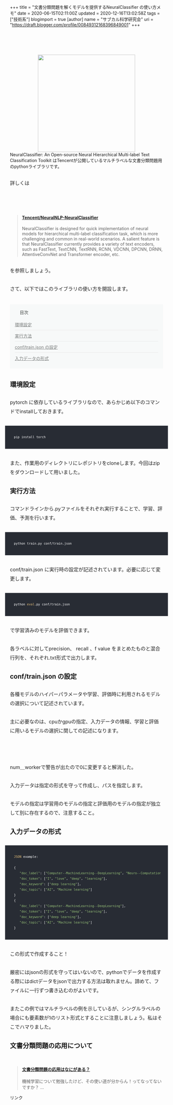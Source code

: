 +++
title = "文書分類問題を解くモデルを提供するNeuralClassifier の使い方メモ"
date = 2020-06-15T02:11:00Z
updated = 2020-12-16T13:02:58Z
tags = ["技術系"]
blogimport = true 
[author]
	name = "サブカル科学研究会"
	uri = "https://draft.blogger.com/profile/00849312168396849001"
+++

<p name="hjNiZ" style="-webkit-text-size-adjust: 100%; box-sizing: inherit; caret-color: rgb(34, 34, 34); color: #222222; font-size: 16px; line-height: 30px; margin: 30px 0px; padding: 0px;"><span style="box-sizing: inherit; font-weight: 700; margin: 0px; padding: 0px;"><br /></span></p><p name="hjNiZ" style="-webkit-text-size-adjust: 100%; box-sizing: inherit; caret-color: rgb(34, 34, 34); color: #222222; font-size: 16px; line-height: 30px; margin: 30px 0px; padding: 0px;"><span style="box-sizing: inherit; font-weight: 700; margin: 0px; padding: 0px;"></span></p><div class="separator" style="clear: both; text-align: center;"><a href="https://1.bp.blogspot.com/-YlMb8v77MN4/XurdQSzS1yI/AAAAAAAAg6Y/oSZrJ0c9yxYbzQnNNTynRvZnEp-xGE7NwCK4BGAsYHg/s1920/AFE90C8A-A49C-4475-9F05-50E2D56D5B63.jpeg" style="margin-left: 1em; margin-right: 1em;"><img border="0" data-original-height="1280" data-original-width="1920" src="https://1.bp.blogspot.com/-YlMb8v77MN4/XurdQSzS1yI/AAAAAAAAg6Y/oSZrJ0c9yxYbzQnNNTynRvZnEp-xGE7NwCK4BGAsYHg/s320/AFE90C8A-A49C-4475-9F05-50E2D56D5B63.jpeg" width="320" /></a></div>NeuralClassifier: An Open-source Neural Hierarchical Multi-label Text Classification Toolkit&nbsp;はTencentが公開しているマルチラベルな文書分類問題用のpythonライブラリです。<br style="box-sizing: inherit; margin: 0px; padding: 0px;" /><p></p><p name="6mD7k" style="-webkit-text-size-adjust: 100%; box-sizing: inherit; caret-color: rgb(34, 34, 34); color: #222222; font-size: 16px; line-height: 30px; margin: 30px 0px; padding: 0px;">詳しくは</p><p name="JYWSI" style="-webkit-text-size-adjust: 100%; box-sizing: inherit; caret-color: rgb(34, 34, 34); color: #222222; font-size: 16px; line-height: 30px; margin: 30px 0px; padding: 0px;"><br /></p><blockquote class="embedly-card"><h4><a href="https://github.com/Tencent/NeuralNLP-NeuralClassifier">Tencent/NeuralNLP-NeuralClassifier</a></h4><p>NeuralClassifier is designed for quick implementation of neural models for hierarchical multi-label classification task, which is more challenging and common in real-world scenarios. A salient feature is that NeuralClassifier currently provides a variety of text encoders, such as FastText, TextCNN, TextRNN, RCNN, VDCNN, DPCNN, DRNN, AttentiveConvNet and Transformer encoder, etc.</p></blockquote> <script async="" charset="UTF-8" src="//cdn.embedly.com/widgets/platform.js"></script><p name="FOFkZ" style="-webkit-text-size-adjust: 100%; box-sizing: inherit; caret-color: rgb(34, 34, 34); color: #222222; font-size: 16px; line-height: 30px; margin: 30px 0px; padding: 0px;">を参照しましょう。</p><p name="FOFkZ" style="-webkit-text-size-adjust: 100%; box-sizing: inherit; caret-color: rgb(34, 34, 34); color: #222222; font-size: 16px; line-height: 30px; margin: 30px 0px; padding: 0px;">さて、以下ではこのライブラリの使い方を開設します。</p><nav class="o-indexHeading" data-v-72cc1522="" data-v-7e649226="" style="-webkit-text-size-adjust: 100%; background-color: #f7f9f9; box-sizing: inherit; caret-color: rgb(34, 34, 34); color: #222222; font-size: 16px; margin: 36px 0px; padding: 16px;"><h4 class="o-indexHeading__title is-open" data-v-7e649226="" style="box-sizing: inherit; color: #787c7b; font-family: inherit; font-size: 14px; margin: 0px; padding: 0px 0px 0px 16px; position: relative;"><button aria-label="arrowdropdown" class="o-indexHeading__dropdown a-icon a-icon--arrowdropdown a-icon--size_medium" data-v-7e649226="" style="background-color: transparent; border-bottom-left-radius: 24px; border-bottom-right-radius: 24px; border-top-left-radius: 24px; border-top-right-radius: 24px; border: none; box-sizing: inherit; color: inherit; cursor: pointer; font-family: icon; font-size: 24px; font-stretch: inherit; font-style: inherit; font-variant-caps: inherit; height: 24px; left: -8px; line-height: 1; margin: 0px; overflow: visible; padding-left: 0px; padding-right: 0px; position: absolute; top: -1px; touch-action: manipulation; transform: rotate(0deg); vertical-align: top; width: 24px;"></button>目次</h4><div class="o-indexHeading__body" data-v-7e649226="" style="box-sizing: inherit; margin: 0px; padding: 0px;"><ol class="o-indexHeading__list" data-v-7e649226="" style="box-sizing: inherit; list-style: none; margin: 0px; padding: 0px;"><li class="o-indexHeading__item" data-v-7e649226="" style="border-top-style: none; box-sizing: inherit; font-size: 14px; list-style-type: none; margin: 0px; padding: 20px 0px 8px;"><a class="o-indexHeading__link" data-v-7e649226="" style="background-color: transparent; box-sizing: inherit; color: #787c7b; cursor: pointer; display: block; margin: 0px; padding: 0px; text-decoration: underline;">環境設定</a></li><li class="o-indexHeading__item" data-v-7e649226="" style="border-top-color: rgb(230, 230, 230); border-top-style: solid; border-top-width: 1px; box-sizing: inherit; font-size: 14px; list-style-type: none; margin: 0px; padding: 8px 0px;"><a class="o-indexHeading__link" data-v-7e649226="" style="background-color: transparent; box-sizing: inherit; color: #787c7b; cursor: pointer; display: block; margin: 0px; padding: 0px; text-decoration: underline;">実行方法</a></li><li class="o-indexHeading__item" data-v-7e649226="" style="border-top-color: rgb(230, 230, 230); border-top-style: solid; border-top-width: 1px; box-sizing: inherit; font-size: 14px; list-style-type: none; margin: 0px; padding: 8px 0px;"><a class="o-indexHeading__link" data-v-7e649226="" style="background-color: transparent; box-sizing: inherit; color: #787c7b; cursor: pointer; display: block; margin: 0px; padding: 0px; text-decoration: underline;">conf/train.json の設定</a></li><li class="o-indexHeading__item" data-v-7e649226="" style="border-top-color: rgb(230, 230, 230); border-top-style: solid; border-top-width: 1px; box-sizing: inherit; font-size: 14px; list-style-type: none; margin: 0px; padding: 8px 0px;"><a class="o-indexHeading__link" data-v-7e649226="" style="background-color: transparent; box-sizing: inherit; color: #787c7b; cursor: pointer; display: block; margin: 0px; padding: 0px; text-decoration: underline;">入力データの形式</a></li></ol></div></nav><h2 style="text-align: left;">環境設定</h2><p name="tI4d8" style="-webkit-text-size-adjust: 100%; box-sizing: inherit; caret-color: rgb(34, 34, 34); color: #222222; font-size: 16px; line-height: 30px; margin: 30px 0px; padding: 0px;">pytorch に依存しているライブラリなので、あらかじめ以下のコマンドでinstallしておきます。</p><pre class="p-textNoteCode" data-name="preCode" name="cHHRW" style="-webkit-text-size-adjust: 100%; background-color: #282c34; box-sizing: inherit; color: white; font-size: 12px; line-height: 18px; margin: 32px -16px; padding: 24px; white-space: pre-wrap;"><code class="p-textNoteCode__main hljs" data-name="code" style="-webkit-overflow-scrolling: touch; box-sizing: inherit; display: block; line-height: 18px; margin: 0px; overflow-x: auto; padding: 0.5em; white-space: pre; word-wrap: normal;">pip install torch</code></pre><p name="5LvVD" style="-webkit-text-size-adjust: 100%; box-sizing: inherit; caret-color: rgb(34, 34, 34); color: #222222; font-size: 16px; line-height: 30px; margin: 30px 0px; padding: 0px;">また、作業用のディレクトリにレポジトリをcloneします。今回はzipをダウンロードして用いました。</p><h2 style="text-align: left;">実行方法</h2><p name="ZoFkB" style="-webkit-text-size-adjust: 100%; box-sizing: inherit; caret-color: rgb(34, 34, 34); color: #222222; font-size: 16px; line-height: 30px; margin: 30px 0px; padding: 0px;">コマンドラインから.pyファイルをそれぞれ実行することで、学習、評価、予測を行います。</p><pre class="p-textNoteCode" data-name="preCode" name="8jTwC" style="-webkit-text-size-adjust: 100%; background-color: #282c34; box-sizing: inherit; color: white; font-size: 12px; line-height: 18px; margin: 32px -16px; padding: 24px; white-space: pre-wrap;"><code class="p-textNoteCode__main hljs" data-name="code" style="-webkit-overflow-scrolling: touch; box-sizing: inherit; display: block; line-height: 18px; margin: 0px; overflow-x: auto; padding: 0.5em; white-space: pre; word-wrap: normal;">python train.py conf/train.json</code></pre><p name="2GQ00" style="-webkit-text-size-adjust: 100%; box-sizing: inherit; caret-color: rgb(34, 34, 34); color: #222222; font-size: 16px; line-height: 30px; margin: 30px 0px; padding: 0px;">conf/train.json に実行時の設定が記述されています。必要に応じて変更します。</p><pre class="p-textNoteCode" data-name="preCode" name="qoNYB" style="-webkit-text-size-adjust: 100%; background-color: #282c34; box-sizing: inherit; color: white; font-size: 12px; line-height: 18px; margin: 32px -16px; padding: 24px; white-space: pre-wrap;"><code class="p-textNoteCode__main hljs javascript" data-name="code" style="-webkit-overflow-scrolling: touch; box-sizing: inherit; display: block; line-height: 18px; margin: 0px; overflow-x: auto; padding: 0.5em; white-space: pre; word-wrap: normal;">python <span class="hljs-built_in" style="box-sizing: inherit; color: #e6c07b; margin: 0px; padding: 0px;">eval</span>.py conf/train.json</code></pre><p name="P2wxF" style="-webkit-text-size-adjust: 100%; box-sizing: inherit; caret-color: rgb(34, 34, 34); color: #222222; font-size: 16px; line-height: 30px; margin: 30px 0px; padding: 0px;">で学習済みのモデルを評価できます。</p><p name="yAb9d" style="-webkit-text-size-adjust: 100%; box-sizing: inherit; caret-color: rgb(34, 34, 34); color: #222222; font-size: 16px; line-height: 30px; margin: 30px 0px; padding: 0px;">各ラベルに対してprecision、 recall 、f value をまとめたものと混合行列を、それぞれ.txt形式で出力します。</p><h2 style="text-align: left;">conf/train.json の設定</h2><p name="IqHGS" style="-webkit-text-size-adjust: 100%; box-sizing: inherit; caret-color: rgb(34, 34, 34); color: #222222; font-size: 16px; line-height: 30px; margin: 30px 0px; padding: 0px;">各種モデルのハイパーパラメータや学習、評価時に利用されるモデルの選択について記述されています。<br style="box-sizing: inherit; margin: 0px; padding: 0px;" /></p><p name="omcVt" style="-webkit-text-size-adjust: 100%; box-sizing: inherit; caret-color: rgb(34, 34, 34); color: #222222; font-size: 16px; line-height: 30px; margin: 30px 0px; padding: 0px;">主に必要なのは、cpuかgpuの指定、入力データの情報、学習と評価に用いるモデルの選択に関しての記述になります。</p><p name="omcVt" style="-webkit-text-size-adjust: 100%; box-sizing: inherit; caret-color: rgb(34, 34, 34); color: #222222; font-size: 16px; line-height: 30px; margin: 30px 0px; padding: 0px;"><br /></p><p name="omcVt" style="-webkit-text-size-adjust: 100%; box-sizing: inherit; caret-color: rgb(34, 34, 34); color: #222222; font-size: 16px; line-height: 30px; margin: 30px 0px; padding: 0px;">num＿workerで警告が出たので0に変更すると解消した。</p><p name="dwTp5" style="-webkit-text-size-adjust: 100%; box-sizing: inherit; caret-color: rgb(34, 34, 34); color: #222222; font-size: 16px; line-height: 30px; margin: 30px 0px; padding: 0px;">入力データは指定の形式を守って作成し、パスを指定します。</p><p name="Ugcxc" style="-webkit-text-size-adjust: 100%; box-sizing: inherit; caret-color: rgb(34, 34, 34); color: #222222; font-size: 16px; line-height: 30px; margin: 30px 0px; padding: 0px;">モデルの指定は学習用のモデルの指定と評価用のモデルの指定が独立して別に存在するので、注意すること。</p><h2 style="text-align: left;">入力データの形式</h2><pre class="p-textNoteCode" data-name="preCode" name="Bmiu1" style="-webkit-text-size-adjust: 100%; background-color: #282c34; box-sizing: inherit; color: white; font-size: 12px; line-height: 18px; margin: 32px -16px; padding: 24px; white-space: pre-wrap;"><code class="p-textNoteCode__main hljs javascript" data-name="code" style="-webkit-overflow-scrolling: touch; box-sizing: inherit; display: block; line-height: 18px; margin: 0px; overflow-x: auto; padding: 0.5em; white-space: pre; word-wrap: normal;"><span class="hljs-built_in" style="box-sizing: inherit; color: #e6c07b; margin: 0px; padding: 0px;">JSON</span> example:<br /><br />{<br />   <span class="hljs-string" style="box-sizing: inherit; color: #98c379; margin: 0px; padding: 0px;">"doc_label"</span>: [<span class="hljs-string" style="box-sizing: inherit; color: #98c379; margin: 0px; padding: 0px;">"Computer--MachineLearning--DeepLearning"</span>, <span class="hljs-string" style="box-sizing: inherit; color: #98c379; margin: 0px; padding: 0px;">"Neuro--ComputationalNeuro"</span>],<br />   <span class="hljs-string" style="box-sizing: inherit; color: #98c379; margin: 0px; padding: 0px;">"doc_token"</span>: [<span class="hljs-string" style="box-sizing: inherit; color: #98c379; margin: 0px; padding: 0px;">"I"</span>, <span class="hljs-string" style="box-sizing: inherit; color: #98c379; margin: 0px; padding: 0px;">"love"</span>, <span class="hljs-string" style="box-sizing: inherit; color: #98c379; margin: 0px; padding: 0px;">"deep"</span>, <span class="hljs-string" style="box-sizing: inherit; color: #98c379; margin: 0px; padding: 0px;">"learning"</span>],<br />   <span class="hljs-string" style="box-sizing: inherit; color: #98c379; margin: 0px; padding: 0px;">"doc_keyword"</span>: [<span class="hljs-string" style="box-sizing: inherit; color: #98c379; margin: 0px; padding: 0px;">"deep learning"</span>],<br />   <span class="hljs-string" style="box-sizing: inherit; color: #98c379; margin: 0px; padding: 0px;">"doc_topic"</span>: [<span class="hljs-string" style="box-sizing: inherit; color: #98c379; margin: 0px; padding: 0px;">"AI"</span>, <span class="hljs-string" style="box-sizing: inherit; color: #98c379; margin: 0px; padding: 0px;">"Machine learning"</span>]<br />}<br />{<br />   <span class="hljs-string" style="box-sizing: inherit; color: #98c379; margin: 0px; padding: 0px;">"doc_label"</span>: [<span class="hljs-string" style="box-sizing: inherit; color: #98c379; margin: 0px; padding: 0px;">"Computer--MachineLearning--DeepLearning"</span>],<br />   <span class="hljs-string" style="box-sizing: inherit; color: #98c379; margin: 0px; padding: 0px;">"doc_token"</span>: [<span class="hljs-string" style="box-sizing: inherit; color: #98c379; margin: 0px; padding: 0px;">"I"</span>, <span class="hljs-string" style="box-sizing: inherit; color: #98c379; margin: 0px; padding: 0px;">"love"</span>, <span class="hljs-string" style="box-sizing: inherit; color: #98c379; margin: 0px; padding: 0px;">"deep"</span>, <span class="hljs-string" style="box-sizing: inherit; color: #98c379; margin: 0px; padding: 0px;">"learning"</span>],<br />   <span class="hljs-string" style="box-sizing: inherit; color: #98c379; margin: 0px; padding: 0px;">"doc_keyword"</span>: [<span class="hljs-string" style="box-sizing: inherit; color: #98c379; margin: 0px; padding: 0px;">"deep learning"</span>],<br />   <span class="hljs-string" style="box-sizing: inherit; color: #98c379; margin: 0px; padding: 0px;">"doc_topic"</span>: [<span class="hljs-string" style="box-sizing: inherit; color: #98c379; margin: 0px; padding: 0px;">"AI"</span>, <span class="hljs-string" style="box-sizing: inherit; color: #98c379; margin: 0px; padding: 0px;">"Machine learning"</span>]<br />}</code></pre><p name="UyrLj" style="-webkit-text-size-adjust: 100%; box-sizing: inherit; caret-color: rgb(34, 34, 34); color: #222222; font-size: 16px; line-height: 30px; margin: 30px 0px; padding: 0px;">この形式で作成すること！</p><p name="bxKcn" style="-webkit-text-size-adjust: 100%; box-sizing: inherit; caret-color: rgb(34, 34, 34); color: #222222; font-size: 16px; line-height: 30px; margin: 30px 0px; padding: 0px;">厳密にはjsonの形式を守ってはいないので、pythonでデータを作成する際にはdictデータをjsonで出力する方法は取れません。諦めて、ファイルに一行ずつ書き込むのがよいです。</p><p name="M7Bep" style="-webkit-text-size-adjust: 100%; box-sizing: inherit; caret-color: rgb(34, 34, 34); color: #222222; font-size: 16px; line-height: 30px; margin: 30px 0px; padding: 0px;">またこの例ではマルチラベルの例を示しているが、シングルラベルの場合にも要素数が1のリスト形式とすることに注意しましょう。私はそこでハマりました。</p><h2 style="text-align: left;"><b>文書分類問題の応用について</b></h2><br class="Apple-interchange-newline" style="-webkit-text-size-adjust: auto;" /> <blockquote class="embedly-card"><h4><a href="https://www.subcul-science.com/2020/06/blog-post_54.html">文書分類問題の応用はなにがある？</a></h4><p>機械学習について勉強したけど、その使い道が分からん！ってなってないですか？ …</p></blockquote> <script async="" charset="UTF-8" src="//cdn.embedly.com/widgets/platform.js"></script> <!--START MoshimoAffiliateEasyLink--><script type="text/javascript">(function(b,c,f,g,a,d,e){b.MoshimoAffiliateObject=a; b[a]=b[a]||function(){arguments.currentScript=c.currentScript ||c.scripts[c.scripts.length-2];(b[a].q=b[a].q||[]).push(arguments)}; c.getElementById(a)||(d=c.createElement(f),d.src=g, d.id=a,e=c.getElementsByTagName("body")[0],e.appendChild(d))}) (window,document,"script","//dn.msmstatic.com/site/cardlink/bundle.js","msmaflink"); msmaflink({"n":"自然言語処理の基本と技術","b":"","t":"","d":"https:\/\/m.media-amazon.com","c_p":"","p":["\/images\/I\/51V9d2v9Z9L.jpg"],"u":{"u":"https:\/\/www.amazon.co.jp\/dp\/B01CGAPLLO","t":"amazon","r_v":""},"aid":{"amazon":"2220302","rakuten":"2220301","yahoo":"2220303"},"eid":"Vza6T","s":"s"}); </script><div id="msmaflink-Vza6T">リンク</div><!--MoshimoAffiliateEasyLink END-->
